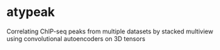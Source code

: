 # atypeak
Correlating ChIP-seq peaks from multiple datasets by stacked multiview using convolutional autoencoders on 3D tensors
